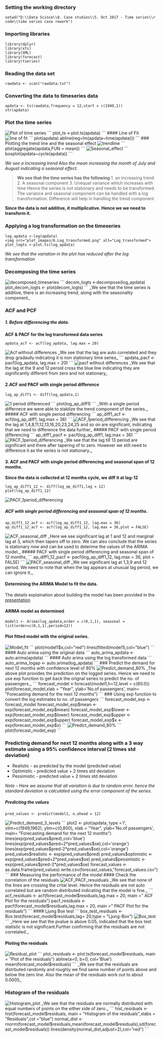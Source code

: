 ### Setting the working directory
```
setwd("D:\\Data Scince\\8. Case studies\\5. Oct 2017 - Time series\\r code\\time series case rework")
```
### Importing libraries
```
library(dplyr)
library(xts)
library(XML)
library(forecast)
library(tseries)
```
### Reading the data set 
```
rawdata <- scan("rawdata.txt")
```
### Converting the data to timeseries data
```
apdata <- ts(rawdata,frequency = 12,start = c(1949,1))
str(apdata)
```

### Plot the time series
<img src="plot_images/1.Plot_of_time_series.png" alt="Plot of time series">
```
plot_ts <-plot.ts(apdata)
```
#### Line of Fit
<img src="plot_images/2.Line_of_fit.png" alt="line of fit"  >
```
plot(apdata)
abline(reg=lm(apdata~time(apdata)))
```
### Plotting the trend line and the seasonal effect

<img src="plot_images/3.Trendline.png" alt="trendline">
```
plot(aggregate(apdata,FUN = mean))
```
<img src="plot_images/4.Seasonal_effect.png" alt="Seasonal_effect">
```
boxplot(apdata~cycle(apdata))
```

*We see a increasing trend
Also the mean increasing the month of July and August indicating a seasonal effect.* 

> **We see that the time series has the following**
    1. an increasing trend.
    2. A seasonal component
    3. Unequal variance which increases with time
    Hence the series is not stationary and needs to be transformed. 
    The variance and seasonal component can be handled with a log transformation.
    Difference will help in handling the trend component

**Since the data is not additive, it multiplicative. Hence we we need to transform it.**

### Applying a log transformation on the timeseries
```
log_apdata <-log(apdata)
<img src="plot_images/6.Log_transformed.png" alt="Log_transformed">
plot_logts <-plot.ts(log_apdata)
```
_We see that the variation in the plot has reduced after the log transformation_

### Decomposing the time series
<img src="plot_images/5.Decomposed_timeseries.png" alt="decomposed_timeseries">
```
decom_logts <-decompose(log_apdata)
plot_decom_logts <- plot(decom_logts)
```
_We see that the time series is additive, there is an increasing trend, along with the seasonality component_

### ACF and PCF

##### 1. Before differencing the data.
**ACF & PACF for the log transformed data series**
```
apdata_acf <- acf(log_apdata, lag.max = 20)
```
<img src="plot_images/7.Acf_without_difference.png" alt="Acf without differences">
_We see that the lag are auto correlated and they drop gradaully indicating it is non stationary time series_
```
apdata_pacf <- pacf(log_apdata, lag.max = 20)
```
<img src="plot_images/8.Pacf_without_difference.png" alt="pacf without differences">
_We see that the lag at the 9 and 12 peroid cross the blue line indicating they are significantly different from zero and not stationary_

#### 2.ACF and PACF with single period difference 
```
log_ap_diff1 <- diff(log_apdata,1)
```
<img src="plot_images/9.1period_differenced.png" alt="1 period differenced">
```
plot(log_ap_diff1)
```
_With a single period differnece we were able to stablize the trend component of the series._
##### ACF with single period differencing
```
ap_diff1_acf <- acf(log_ap_diff1, lag.max = 36)
```
<img src="plot_images/10.ACF_1period_differencing.png" alt="ACF_1period_differencing">
_We see that the lag at 1,4,8,11,12,13,16,20,23,24,25 and so on are significant, indicating that we need to difference the data further_
##### PACF with single period differencing
```
ap_diff1_pacf <- pacf(log_ap_diff1, lag.max = 36)
```
<img src="plot_images/11.PACF_1period_differencing.png" alt="PACF_1period_differencing">
_We see that the lag till 13 period are significant and there after tapering of to zero. However we still need to difference it as the series is not stationary._

#### 3. ACF and PACF with single period differencing and seasonal span of 12 months.
**Since the data is collected at 12 months cycle, we diff it at lag-12**
```
log_ap_diff1_12 <- diff(log_ap_diff1,lag = 12)
plot(log_ap_diff1_12)
```
<img src="plot_images/12.with_seasonal_diff.png" alt="PACF_1period_differencing">

##### ACF with single period differencing and seasonal span of 12 months.
```
ap_diff1_12_acf <- acf(log_ap_diff1_12, lag.max = 36)
ap_diff1_12_acf <- acf(log_ap_diff1_12, lag.max = 36,plot = FALSE)
```
<img src="plot_images/13.ACF_seasonal_diff.png" alt="ACF_seasonal_diff">
_Here we see significant lag at 1 and 12 and marginal lag at 3, which then tapers off to zero. We can also conclude that the series is stationary now and can be used to deterime the values of the ARIMA model._
##### PACF with single period differencing and seasonal span of 12 months.
```
ap_diff1_12_pacf <- pacf(log_ap_diff1_12, lag.max = 36, plot = FALSE)
```
<img src="plot_images/14.PACF_seasonal_diff.png" alt="PACF_seasonal_diff">
_We see significant lag at 1,3,9 and 12 period. We need to note that when the lag appears at unusual lag peroid, we can ignore it._

#### Determining the ARIMA Model to fit the data.
The details explaination about building the model has been provided in the [presentation]()

#### ARIMA model as determined
```
model1 <- Arima(log_apdata,order = c(0,1,1), seasonal = list(order=c(0,1,1),period=12))
```
#### Plot fitted model with the original series.
<img src="plot_images/15.Model_fit.png" alt="Model_fit">
```
plot(model1$x,col="red")
lines(fitted(model1),col="blue")
```
#### Auto arima using the original data
```
auto_arima_apdata <- auto.arima(apdata)
```
#### Auto arima using the log transformed data
```
auto_arima_logap <- auto.arima(log_apdata)
```
### Predict the demand for next 12 months with confidence level of 80%
<img src="plot_images/16.1.Predict_demand_80%.png" alt="Predict_demand_80%">
_The above plot provides the prediction on the logged series. Hence we need to use exp function to get back the orignal series to predict the no. of passengers._
```
forecast_model <-forecast(model1,h=12,level = c(80.0))
plot(forecast_model,xlab = "Year", ylab='No.of passengers', main= "Forecasting demand for the next 12 months")
```
### Using exp function to convert the log estimates to no. of passengers
```
forecast_model_exp <-forecast_model
forecast_model_exp$mean <- exp(forecast_model_exp$mean)
forecast_model_exp$lower <- exp(forecast_model_exp$lower)
forecast_model_exp$upper <- exp(forecast_model_exp$upper)
forecast_model_exp$x <- exp(forecast_model_exp$x)
```
<img src="plot_images/16.Predict_demand_80%.png" alt="Predict_demand_80%">
```
plot(forecast_model_exp)
```

### Predicting demand for next 12 months along with a 3 way estimate using a 95% confidence interval (2 times std deviation)
- Realistic - as predicted by the model (predicted value)
- Optimistic - predicted value + 2 times std deviation
- Pessimistic - predicted value + 2 times std deviation

_Note - Here we assume that all variation is due to random error. hence the standard deviation is calculated using the error component of the series._
##### Predicting the values
```
pred_values <- predict(model1, n.ahead = 12)
```
<img src="plot_images/17.Predict_demand_3_levels.png" alt="Predict_demand_3_levels">
```
plot2 <- plot(apdata, type ='l', xlim=c(1949,1962), ylim=c(0,800), xlab = "Year", ylab='No.of passengers', main= "Forecasting demand for the next 12 months")
lines(exp(pred_values$pred),col='blue')
lines(exp(pred_values$pred+2*pred_values$se),col='orange')
lines(exp(pred_values$pred-2*pred_values$se),col='orange')
pred_values$realistic <- exp(pred_values$pred)
pred_values$optimistic <- exp(pred_values$pred+2*pred_values$se)
pred_values$pessimistic <-exp(pred_values$pred-2*pred_values$se)
forecast_values <- as.data.frame(pred_values)
write.csv(forecast_values,"forecast_values.csv")
```
### Measuring the performance of the model
#### Check the correlation of the residuals
<img src="plot_images/18.ACF_PACF_resuiduals.png" alt="ACF_PACF_resuiduals">
_We see that none of the lines are crossing the crital level. Hence the residuals are not auto correlated but are random distributed indicating that the model is fine._
```
acf_residuals <- acf(forecast_model$residuals,lag.max = 20, main =" ACF Plot for the residuals")
pacf_residuals <- pacf(forecast_model$residuals,lag.max = 20, main =" PACF Plot for the residuals")
```
#### Ljung Box test 
```
box_test_residuals <- Box.test(forecast_model$residuals,lag= 20,type = "Ljung-Box")
<img src="plot_images/19.Box_test.png" alt="Box_test">
```
_Here we see that the pvalue is above 0.05, indicated that the box test statistic is not significant.Further confirming that the residuals are not correlated._

#### Ploting the residuals
<img src="plot_images/20.Residual_plot.png" alt="Residual_plot">
```
plot_residuals <- plot.ts(forecast_model$residuals, main = "Plot of the residuals")
abline(a=0, b=0, col='Blue')
mean(forecast_model$residuals)
```
_We see that the residuals are distrbuted randomly and roughly we find same number of points above and below the zero line. Also the mean of the residuals work out to about 0.0005_

### Histogram of the residuals
<img src="plot_images/21.Histogram_plot.png" alt="Histogram_plot">
_We see that the residuals are normally distributed with equal numbers of points on the either side of zero._
```
hist_residuals <- hist(forecast_model$residuals, main = "Histogram of the residuals",xlabs = "Residuals",col ="blue")
normal_dist <- rnorm(forecast_model$residuals,mean(forecast_model$residuals),sd(forecast_model$residuals))
lines(density(normal_dist,adjust=2),col="red")
```


